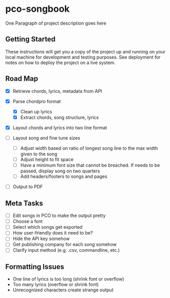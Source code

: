 # pco-songbook

One Paragraph of project description goes here

## Getting Started

These instructions will get you a copy of the project up and running on your local machine for development and testing purposes. See deployment for notes on how to deploy the project on a live system.

## Road Map
- [x] Retrieve chords, lyrics, metadata from API
- [x] Parse chordpro format
	- [x] Clean up lyrics
	- [x] Extract chords, song structure, lyrics
- [x] Layout chords and lyrics into two line format
- [ ] Layout song and fine tune sizes
	- [ ] Adjust width based on ratio of longest song line to the max width given to the song
	- [ ] Adjust height to fit space
	- [ ] Have a minimum font size that cannot be breached. If needs to be passed, display song on two quarters
	- [ ] Add headers/footers to songs and pages
- [ ] Output to PDF


## Meta Tasks

- [ ] Edit songs in PCO to make the output pretty
- [ ] Choose a font
- [ ] Select which songs get exported
- [ ] How user-friendly does it need to be?
- [ ] Hide the API key somehow
- [ ] Get publishing company for each song somehow
- [ ] Clarify input method (e.g. .csv, commandline, etc.)

## Formatting Issues
- One line of lyrics is too long (shrink font or overflow)
- Too many lyrics (overflow or shrink font)
- Unrecognized characters create strange output 
